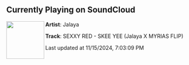 ## Currently Playing on SoundCloud

[<img align="left" width="100" src="https://i1.sndcdn.com/artworks-mGNBD3JSXAB1mjKN-yVpItA-t500x500.jpg">](https://soundcloud.com/jalayamusic/sexxy-red-skeeyee-flip-jalaya-x-myrias)

**Artist**: Jalaya 

**Track**: SEXXY RED - SKEE YEE (Jalaya X MYRIAS FLIP)

Last updated at 11/15/2024, 7:03:09 PM
